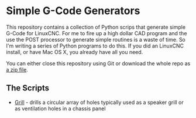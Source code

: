 Simple G-Code Generators
========================

This repository contains a collection of Python scrips that generate simple G-Code for LinuxCNC. For me to fire up a high dollar CAD program and the use the POST processor to generate simple routines is a waste of time. So I'm writing a series of Python programs to do this. If you did an LinuxCNC install, or have Mac OS X, you already have all you need. 

You can either close this repository using Git or download the whole repo as [a zip file](https://github.com/njh/simple-gcode-generators/archive/master.zip).


The Scripts
-----------

* [Grill](grill/) - drills a circular array of holes typically used as a speaker grill or
as ventilation holes in a chassis panel

